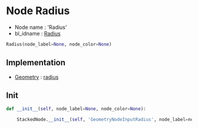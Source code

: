 # Node Radius

- Node name : 'Radius'
- bl_idname : [Radius](https://docs.blender.org/api/current/bpy.types.Radius.html)


``` python
Radius(node_label=None, node_color=None)
```
## Implementation

- [Geometry](/docs/GeoNodes/Geometry.md) : [radius](/docs/GeoNodes/Geometry.md#radius)

## Init

``` python
def __init__(self, node_label=None, node_color=None):

    StackedNode.__init__(self, 'GeometryNodeInputRadius', node_label=node_label, node_color=node_color)
```
